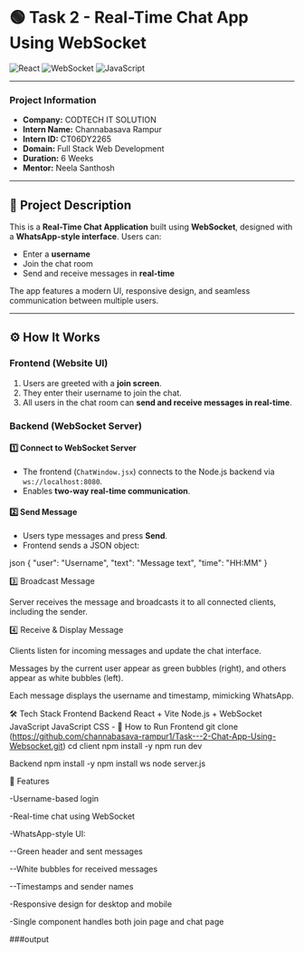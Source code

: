 # 🟢 Task 2 - Real-Time Chat App Using WebSocket

![React](https://img.shields.io/badge/React-20232A?style=flat-square&logo=react&logoColor=61DAFB) ![WebSocket](https://img.shields.io/badge/WebSocket-007ACC?style=flat-square) ![JavaScript](https://img.shields.io/badge/JavaScript-F7DF1E?style=flat-square&logo=javascript&logoColor=black)

---

### **Project Information**

- **Company:** CODTECH IT SOLUTION  
- **Intern Name:** Channabasava Rampur  
- **Intern ID:** CT06DY2265  
- **Domain:** Full Stack Web Development  
- **Duration:** 6 Weeks  
- **Mentor:** Neela Santhosh  

---

## 💬 Project Description

This is a **Real-Time Chat Application** built using **WebSocket**, designed with a **WhatsApp-style interface**. Users can:

- Enter a **username**  
- Join the chat room  
- Send and receive messages in **real-time**  

The app features a modern UI, responsive design, and seamless communication between multiple users.

---

## ⚙️ How It Works

### **Frontend (Website UI)**

1. Users are greeted with a **join screen**.  
2. They enter their username to join the chat.  
3. All users in the chat room can **send and receive messages in real-time**.  

### **Backend (WebSocket Server)**

#### 1️⃣ Connect to WebSocket Server
- The frontend (`ChatWindow.jsx`) connects to the Node.js backend via `ws://localhost:8080`.  
- Enables **two-way real-time communication**.  

#### 2️⃣ Send Message
- Users type messages and press **Send**.  
- Frontend sends a JSON object:

json
{
  "user": "Username",
  "text": "Message text",
  "time": "HH:MM"
}

3️⃣ Broadcast Message

Server receives the message and broadcasts it to all connected clients, including the sender.

4️⃣ Receive & Display Message

Clients listen for incoming messages and update the chat interface.

Messages by the current user appear as green bubbles (right), and others appear as white bubbles (left).

Each message displays the username and timestamp, mimicking WhatsApp.

🛠️ Tech Stack
Frontend	Backend
React + Vite	Node.js + WebSocket
JavaScript	JavaScript
CSS	-
🚀 How to Run
Frontend
git clone (https://github.com/channabasava-rampur1/Task---2-Chat-App-Using-Websocket.git)
cd client
npm install -y
npm run dev

Backend
npm install -y
npm install ws
node server.js

🌟 Features

-Username-based login

-Real-time chat using WebSocket

-WhatsApp-style UI:

--Green header and sent messages

--White bubbles for received messages

--Timestamps and sender names

-Responsive design for desktop and mobile

-Single component handles both join page and chat page

###output
